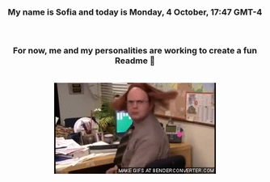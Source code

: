 


<div align="center">
<h3 >My name is Sofia and today is Monday, 4 October, 17:47 GMT-4</h3><br>
<h3 >For now, me and my personalities are working to create a fun Readme 👋
</h3><br>
<img src='img/dwight.gif' alt='working...'/>
</div>
